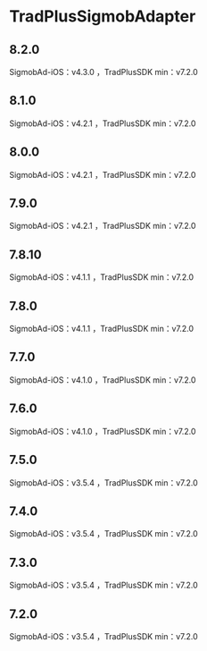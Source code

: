 # TradPlusSigmobAdapter

## 8.2.0

SigmobAd-iOS：v4.3.0 ，TradPlusSDK min：v7.2.0

## 8.1.0

SigmobAd-iOS：v4.2.1 ，TradPlusSDK min：v7.2.0

## 8.0.0

SigmobAd-iOS：v4.2.1 ，TradPlusSDK min：v7.2.0

## 7.9.0

SigmobAd-iOS：v4.2.1 ，TradPlusSDK min：v7.2.0

## 7.8.10

SigmobAd-iOS：v4.1.1 ，TradPlusSDK min：v7.2.0

## 7.8.0

SigmobAd-iOS：v4.1.1 ，TradPlusSDK min：v7.2.0

## 7.7.0

SigmobAd-iOS：v4.1.0 ，TradPlusSDK min：v7.2.0

## 7.6.0

SigmobAd-iOS：v4.1.0 ，TradPlusSDK min：v7.2.0

## 7.5.0

SigmobAd-iOS：v3.5.4 ，TradPlusSDK min：v7.2.0

## 7.4.0

SigmobAd-iOS：v3.5.4 ，TradPlusSDK min：v7.2.0

## 7.3.0

SigmobAd-iOS：v3.5.4 ，TradPlusSDK min：v7.2.0

## 7.2.0

SigmobAd-iOS：v3.5.4 ，TradPlusSDK min：v7.2.0